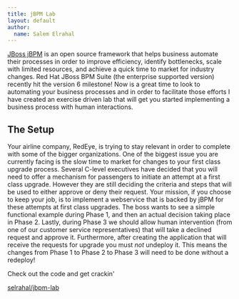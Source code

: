 ```yaml
---
title: jBPM Lab
layout: default
author:
  name: Salem Elrahal
---
```

[JBoss jBPM](http://www.jbpm.org/) is an open source framework that helps business automate their processes in order to improve efficiency, identify bottlenecks, scale with limited resources, and achieve a quick time to market for industry changes. Red Hat JBoss BPM Suite (the enterprise supported version) recently hit the version 6 milestone! Now is a great time to look to automating your business processes and in order to facilitate those efforts I have created an exercise driven lab that will get you started implementing a business process with human interactions.

## The Setup ##

Your airline company, RedEye, is trying to stay relevant in order to complete with some of the bigger organizations. One of the biggest issue you are currently facing is the slow time to market for changes to your first class upgrade process. Several C-level executives have decided that you will need to offer a mechanism for passengers to initiate an attempt at a first class upgrade. However they are still deciding the criteria and steps that will be used to either approve or deny their request. Your mission, if you choose to keep your job, is to implement a webservice that is backed by jBPM for these attempts at first class upgrades. The boss wants to see a simple functional example during Phase 1, and then an actual decision taking place in Phase 2. Lastly, during Phase 3 we should allow human intervention (from one of our customer service representatives) that will take a declined request and approve it. Furthermore, after creating the application that will receive the requests for upgrade you must *not* undeploy it. This means the changes from Phase 1 to Phase 2 to Phase 3 will need to be done without a redeploy!

Check out the code and get crackin'

[selrahal/jbpm-lab](https://github.com/selrahal/jbpm-lab)
